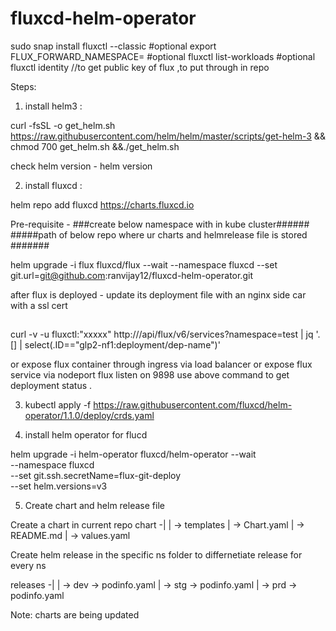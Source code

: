 # fluxcd-helm-operator
sudo snap install fluxctl --classic #optional
export FLUX_FORWARD_NAMESPACE=<flux-ns> #optional
fluxctl list-workloads #optional
fluxctl identity  //to get public key of flux ,to put through in repo

Steps:
1) install helm3 :

curl -fsSL -o get_helm.sh https://raw.githubusercontent.com/helm/helm/master/scripts/get-helm-3 && chmod 700 get_helm.sh &&./get_helm.sh

check helm version - helm version

2) install fluxcd :

helm repo add fluxcd https://charts.fluxcd.io

Pre-requisite -
###create below namespace with in kube cluster######
#####path of below repo where ur charts and helmrelease file is stored #######
 
helm upgrade -i flux fluxcd/flux --wait --namespace fluxcd  --set git.url=git@github.com:ranvijay12/fluxcd-helm-operator.git     

after flux is deployed - update its deployment file with an nginx side car with a ssl cert 

##
curl -v -u fluxctl:"xxxxx" http://<domain-name-assigned-to-nginx-container>/api/flux/v6/services\?namespace\=test | jq '.[] | select(.ID=="glp2-nf1:deployment/dep-name")'
 
or expose flux container through ingress via load balancer or expose flux service via nodeport
flux listen on 9898 
use above command to get deployment status .

3) kubectl apply -f https://raw.githubusercontent.com/fluxcd/helm-operator/1.1.0/deploy/crds.yaml

4) install helm operator for flucd

helm upgrade -i helm-operator fluxcd/helm-operator --wait \
--namespace fluxcd \
--set git.ssh.secretName=flux-git-deploy \
--set helm.versions=v3

5) Create chart and helm release file 

Create a chart in current repo 
chart -|
       | -> templates
       | -> Chart.yaml
       | -> README.md
       | -> values.yaml
       
Create helm release in the specific ns folder to differnetiate release for every ns

releases -|
          | -> dev -> podinfo.yaml
          | -> stg -> podinfo.yaml
          | -> prd -> podinfo.yaml

Note: charts are being updated 







